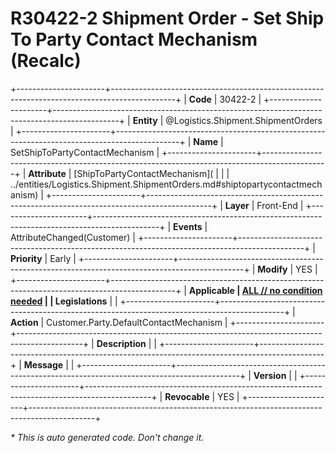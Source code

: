 ﻿---
erp.type: front-end-business-rule
erp.entity: Logistics.Shipment.ShipmentOrders
---

# R30422-2 Shipment Order - Set Ship To Party Contact Mechanism (Recalc)
+----------------------+----------------------------------------------------------------------------------------------+
| **Code**             | 30422-2                                                                                      |
+----------------------+----------------------------------------------------------------------------------------------+
| **Entity**           | @Logistics.Shipment.ShipmentOrders                                                           |
+----------------------+----------------------------------------------------------------------------------------------+
| **Name**             | SetShipToPartyContactMechanism                                                               |
+----------------------+----------------------------------------------------------------------------------------------+
| **Attribute**        | [ShipToPartyContactMechanism](                                                               |
|                      | ../entities/Logistics.Shipment.ShipmentOrders.md#shiptopartycontactmechanism)                |
+----------------------+----------------------------------------------------------------------------------------------+
| **Layer**            | Front-End                                                                                    |
+----------------------+----------------------------------------------------------------------------------------------+
| **Events**           | AttributeChanged(Customer)                                                                   |
+----------------------+----------------------------------------------------------------------------------------------+
| **Priority**         | Early                                                                                        |
+----------------------+----------------------------------------------------------------------------------------------+
| **Modify**           | YES                                                                                          |
+----------------------+----------------------------------------------------------------------------------------------+
| **Applicable         | [ALL // no condition needed](xref:applicable-legislations)                                   |
| Legislations**       |                                                                                              |
+----------------------+----------------------------------------------------------------------------------------------+
| **Action**           | Customer.Party.DefaultContactMechanism                                                       |
+----------------------+----------------------------------------------------------------------------------------------+
| **Description**      |                                                                                              |
+----------------------+----------------------------------------------------------------------------------------------+
| **Message**          |                                                                                              |
+----------------------+----------------------------------------------------------------------------------------------+
| **Version**          |                                                                                              |
+----------------------+----------------------------------------------------------------------------------------------+
| **Revocable**        | YES                                                                                          |
+----------------------+----------------------------------------------------------------------------------------------+

*\* This is auto generated code. Don't change it.*
